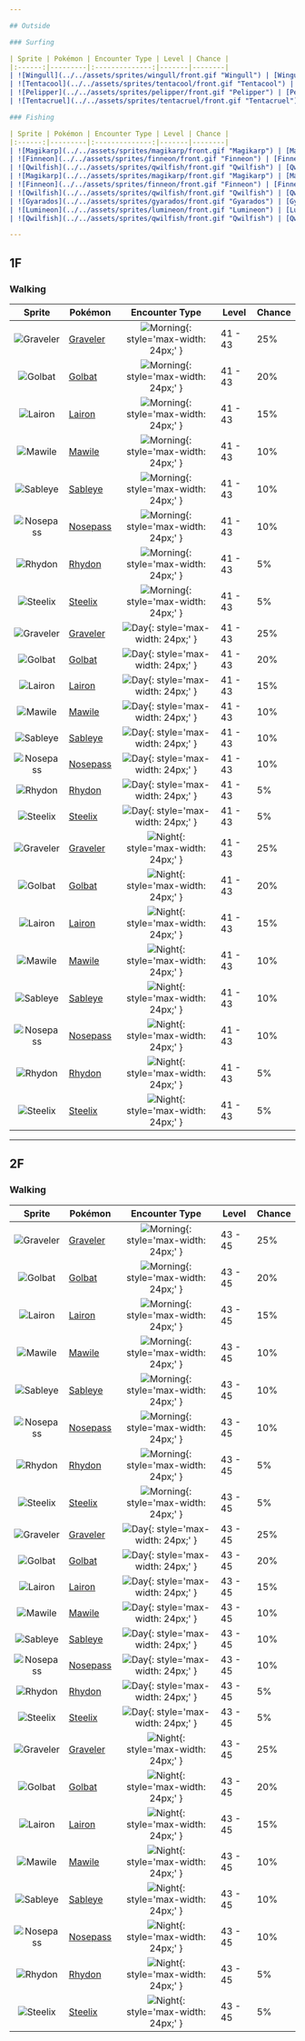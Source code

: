 ```yaml
---

## Outside

### Surfing

| Sprite | Pokémon | Encounter Type | Level | Chance |
|:------:|---------|:--------------:|-------|--------|
| ![Wingull](../../assets/sprites/wingull/front.gif "Wingull") | [Wingull](../../pokemon/wingull.md/) | ![Surf](../../assets/encounter_types/surf.png "Surf"){: style='max-width: 24px;' } | 30 - 45 | 60% |
| ![Tentacool](../../assets/sprites/tentacool/front.gif "Tentacool") | [Tentacool](../../pokemon/tentacool.md/) | ![Surf](../../assets/encounter_types/surf.png "Surf"){: style='max-width: 24px;' } | 30 - 45 | 30% |
| ![Pelipper](../../assets/sprites/pelipper/front.gif "Pelipper") | [Pelipper](../../pokemon/pelipper.md/) | ![Surf](../../assets/encounter_types/surf.png "Surf"){: style='max-width: 24px;' } | 30 - 45 | 5% |
| ![Tentacruel](../../assets/sprites/tentacruel/front.gif "Tentacruel") | [Tentacruel](../../pokemon/tentacruel.md/) | ![Surf](../../assets/encounter_types/surf.png "Surf"){: style='max-width: 24px;' } | 30 - 45 | 5% |

### Fishing

| Sprite | Pokémon | Encounter Type | Level | Chance |
|:------:|---------|:--------------:|-------|--------|
| ![Magikarp](../../assets/sprites/magikarp/front.gif "Magikarp") | [Magikarp](../../pokemon/magikarp.md/) | ![Old Rod](../../assets/encounter_types/old_rod.png "Old Rod"){: style='max-width: 24px;' } | 10 | 60% |
| ![Finneon](../../assets/sprites/finneon/front.gif "Finneon") | [Finneon](../../pokemon/finneon.md/) | ![Old Rod](../../assets/encounter_types/old_rod.png "Old Rod"){: style='max-width: 24px;' } | 10 | 30% |
| ![Qwilfish](../../assets/sprites/qwilfish/front.gif "Qwilfish") | [Qwilfish](../../pokemon/qwilfish.md/) | ![Old Rod](../../assets/encounter_types/old_rod.png "Old Rod"){: style='max-width: 24px;' } | 10 | 10% |
| ![Magikarp](../../assets/sprites/magikarp/front.gif "Magikarp") | [Magikarp](../../pokemon/magikarp.md/) | ![Good Rod](../../assets/encounter_types/good_rod.png "Good Rod"){: style='max-width: 24px;' } | 25 | 60% |
| ![Finneon](../../assets/sprites/finneon/front.gif "Finneon") | [Finneon](../../pokemon/finneon.md/) | ![Good Rod](../../assets/encounter_types/good_rod.png "Good Rod"){: style='max-width: 24px;' } | 25 | 30% |
| ![Qwilfish](../../assets/sprites/qwilfish/front.gif "Qwilfish") | [Qwilfish](../../pokemon/qwilfish.md/) | ![Good Rod](../../assets/encounter_types/good_rod.png "Good Rod"){: style='max-width: 24px;' } | 25 | 10% |
| ![Gyarados](../../assets/sprites/gyarados/front.gif "Gyarados") | [Gyarados](../../pokemon/gyarados.md/) | ![Super Rod](../../assets/encounter_types/super_rod.png "Super Rod"){: style='max-width: 24px;' } | 50 | 60% |
| ![Lumineon](../../assets/sprites/lumineon/front.gif "Lumineon") | [Lumineon](../../pokemon/lumineon.md/) | ![Super Rod](../../assets/encounter_types/super_rod.png "Super Rod"){: style='max-width: 24px;' } | 50 | 30% |
| ![Qwilfish](../../assets/sprites/qwilfish/front.gif "Qwilfish") | [Qwilfish](../../pokemon/qwilfish.md/) | ![Super Rod](../../assets/encounter_types/super_rod.png "Super Rod"){: style='max-width: 24px;' } | 50 | 10% |

---
```


## 1F

### Walking

| Sprite | Pokémon | Encounter Type | Level | Chance |
|:------:|---------|:--------------:|-------|--------|
| ![Graveler](../../assets/sprites/graveler/front.gif "Graveler") | [Graveler](../../pokemon/graveler.md/) | ![Morning](../../assets/encounter_types/morning.png "Morning"){: style='max-width: 24px;' } | 41 - 43 | 25% |
| ![Golbat](../../assets/sprites/golbat/front.gif "Golbat") | [Golbat](../../pokemon/golbat.md/) | ![Morning](../../assets/encounter_types/morning.png "Morning"){: style='max-width: 24px;' } | 41 - 43 | 20% |
| ![Lairon](../../assets/sprites/lairon/front.gif "Lairon") | [Lairon](../../pokemon/lairon.md/) | ![Morning](../../assets/encounter_types/morning.png "Morning"){: style='max-width: 24px;' } | 41 - 43 | 15% |
| ![Mawile](../../assets/sprites/mawile/front.gif "Mawile") | [Mawile](../../pokemon/mawile.md/) | ![Morning](../../assets/encounter_types/morning.png "Morning"){: style='max-width: 24px;' } | 41 - 43 | 10% |
| ![Sableye](../../assets/sprites/sableye/front.gif "Sableye") | [Sableye](../../pokemon/sableye.md/) | ![Morning](../../assets/encounter_types/morning.png "Morning"){: style='max-width: 24px;' } | 41 - 43 | 10% |
| ![Nosepass](../../assets/sprites/nosepass/front.gif "Nosepass") | [Nosepass](../../pokemon/nosepass.md/) | ![Morning](../../assets/encounter_types/morning.png "Morning"){: style='max-width: 24px;' } | 41 - 43 | 10% |
| ![Rhydon](../../assets/sprites/rhydon/front.gif "Rhydon") | [Rhydon](../../pokemon/rhydon.md/) | ![Morning](../../assets/encounter_types/morning.png "Morning"){: style='max-width: 24px;' } | 41 - 43 | 5% |
| ![Steelix](../../assets/sprites/steelix/front.gif "Steelix") | [Steelix](../../pokemon/steelix.md/) | ![Morning](../../assets/encounter_types/morning.png "Morning"){: style='max-width: 24px;' } | 41 - 43 | 5% |
| ![Graveler](../../assets/sprites/graveler/front.gif "Graveler") | [Graveler](../../pokemon/graveler.md/) | ![Day](../../assets/encounter_types/day.png "Day"){: style='max-width: 24px;' } | 41 - 43 | 25% |
| ![Golbat](../../assets/sprites/golbat/front.gif "Golbat") | [Golbat](../../pokemon/golbat.md/) | ![Day](../../assets/encounter_types/day.png "Day"){: style='max-width: 24px;' } | 41 - 43 | 20% |
| ![Lairon](../../assets/sprites/lairon/front.gif "Lairon") | [Lairon](../../pokemon/lairon.md/) | ![Day](../../assets/encounter_types/day.png "Day"){: style='max-width: 24px;' } | 41 - 43 | 15% |
| ![Mawile](../../assets/sprites/mawile/front.gif "Mawile") | [Mawile](../../pokemon/mawile.md/) | ![Day](../../assets/encounter_types/day.png "Day"){: style='max-width: 24px;' } | 41 - 43 | 10% |
| ![Sableye](../../assets/sprites/sableye/front.gif "Sableye") | [Sableye](../../pokemon/sableye.md/) | ![Day](../../assets/encounter_types/day.png "Day"){: style='max-width: 24px;' } | 41 - 43 | 10% |
| ![Nosepass](../../assets/sprites/nosepass/front.gif "Nosepass") | [Nosepass](../../pokemon/nosepass.md/) | ![Day](../../assets/encounter_types/day.png "Day"){: style='max-width: 24px;' } | 41 - 43 | 10% |
| ![Rhydon](../../assets/sprites/rhydon/front.gif "Rhydon") | [Rhydon](../../pokemon/rhydon.md/) | ![Day](../../assets/encounter_types/day.png "Day"){: style='max-width: 24px;' } | 41 - 43 | 5% |
| ![Steelix](../../assets/sprites/steelix/front.gif "Steelix") | [Steelix](../../pokemon/steelix.md/) | ![Day](../../assets/encounter_types/day.png "Day"){: style='max-width: 24px;' } | 41 - 43 | 5% |
| ![Graveler](../../assets/sprites/graveler/front.gif "Graveler") | [Graveler](../../pokemon/graveler.md/) | ![Night](../../assets/encounter_types/night.png "Night"){: style='max-width: 24px;' } | 41 - 43 | 25% |
| ![Golbat](../../assets/sprites/golbat/front.gif "Golbat") | [Golbat](../../pokemon/golbat.md/) | ![Night](../../assets/encounter_types/night.png "Night"){: style='max-width: 24px;' } | 41 - 43 | 20% |
| ![Lairon](../../assets/sprites/lairon/front.gif "Lairon") | [Lairon](../../pokemon/lairon.md/) | ![Night](../../assets/encounter_types/night.png "Night"){: style='max-width: 24px;' } | 41 - 43 | 15% |
| ![Mawile](../../assets/sprites/mawile/front.gif "Mawile") | [Mawile](../../pokemon/mawile.md/) | ![Night](../../assets/encounter_types/night.png "Night"){: style='max-width: 24px;' } | 41 - 43 | 10% |
| ![Sableye](../../assets/sprites/sableye/front.gif "Sableye") | [Sableye](../../pokemon/sableye.md/) | ![Night](../../assets/encounter_types/night.png "Night"){: style='max-width: 24px;' } | 41 - 43 | 10% |
| ![Nosepass](../../assets/sprites/nosepass/front.gif "Nosepass") | [Nosepass](../../pokemon/nosepass.md/) | ![Night](../../assets/encounter_types/night.png "Night"){: style='max-width: 24px;' } | 41 - 43 | 10% |
| ![Rhydon](../../assets/sprites/rhydon/front.gif "Rhydon") | [Rhydon](../../pokemon/rhydon.md/) | ![Night](../../assets/encounter_types/night.png "Night"){: style='max-width: 24px;' } | 41 - 43 | 5% |
| ![Steelix](../../assets/sprites/steelix/front.gif "Steelix") | [Steelix](../../pokemon/steelix.md/) | ![Night](../../assets/encounter_types/night.png "Night"){: style='max-width: 24px;' } | 41 - 43 | 5% |

---

## 2F

### Walking

| Sprite | Pokémon | Encounter Type | Level | Chance |
|:------:|---------|:--------------:|-------|--------|
| ![Graveler](../../assets/sprites/graveler/front.gif "Graveler") | [Graveler](../../pokemon/graveler.md/) | ![Morning](../../assets/encounter_types/morning.png "Morning"){: style='max-width: 24px;' } | 43 - 45 | 25% |
| ![Golbat](../../assets/sprites/golbat/front.gif "Golbat") | [Golbat](../../pokemon/golbat.md/) | ![Morning](../../assets/encounter_types/morning.png "Morning"){: style='max-width: 24px;' } | 43 - 45 | 20% |
| ![Lairon](../../assets/sprites/lairon/front.gif "Lairon") | [Lairon](../../pokemon/lairon.md/) | ![Morning](../../assets/encounter_types/morning.png "Morning"){: style='max-width: 24px;' } | 43 - 45 | 15% |
| ![Mawile](../../assets/sprites/mawile/front.gif "Mawile") | [Mawile](../../pokemon/mawile.md/) | ![Morning](../../assets/encounter_types/morning.png "Morning"){: style='max-width: 24px;' } | 43 - 45 | 10% |
| ![Sableye](../../assets/sprites/sableye/front.gif "Sableye") | [Sableye](../../pokemon/sableye.md/) | ![Morning](../../assets/encounter_types/morning.png "Morning"){: style='max-width: 24px;' } | 43 - 45 | 10% |
| ![Nosepass](../../assets/sprites/nosepass/front.gif "Nosepass") | [Nosepass](../../pokemon/nosepass.md/) | ![Morning](../../assets/encounter_types/morning.png "Morning"){: style='max-width: 24px;' } | 43 - 45 | 10% |
| ![Rhydon](../../assets/sprites/rhydon/front.gif "Rhydon") | [Rhydon](../../pokemon/rhydon.md/) | ![Morning](../../assets/encounter_types/morning.png "Morning"){: style='max-width: 24px;' } | 43 - 45 | 5% |
| ![Steelix](../../assets/sprites/steelix/front.gif "Steelix") | [Steelix](../../pokemon/steelix.md/) | ![Morning](../../assets/encounter_types/morning.png "Morning"){: style='max-width: 24px;' } | 43 - 45 | 5% |
| ![Graveler](../../assets/sprites/graveler/front.gif "Graveler") | [Graveler](../../pokemon/graveler.md/) | ![Day](../../assets/encounter_types/day.png "Day"){: style='max-width: 24px;' } | 43 - 45 | 25% |
| ![Golbat](../../assets/sprites/golbat/front.gif "Golbat") | [Golbat](../../pokemon/golbat.md/) | ![Day](../../assets/encounter_types/day.png "Day"){: style='max-width: 24px;' } | 43 - 45 | 20% |
| ![Lairon](../../assets/sprites/lairon/front.gif "Lairon") | [Lairon](../../pokemon/lairon.md/) | ![Day](../../assets/encounter_types/day.png "Day"){: style='max-width: 24px;' } | 43 - 45 | 15% |
| ![Mawile](../../assets/sprites/mawile/front.gif "Mawile") | [Mawile](../../pokemon/mawile.md/) | ![Day](../../assets/encounter_types/day.png "Day"){: style='max-width: 24px;' } | 43 - 45 | 10% |
| ![Sableye](../../assets/sprites/sableye/front.gif "Sableye") | [Sableye](../../pokemon/sableye.md/) | ![Day](../../assets/encounter_types/day.png "Day"){: style='max-width: 24px;' } | 43 - 45 | 10% |
| ![Nosepass](../../assets/sprites/nosepass/front.gif "Nosepass") | [Nosepass](../../pokemon/nosepass.md/) | ![Day](../../assets/encounter_types/day.png "Day"){: style='max-width: 24px;' } | 43 - 45 | 10% |
| ![Rhydon](../../assets/sprites/rhydon/front.gif "Rhydon") | [Rhydon](../../pokemon/rhydon.md/) | ![Day](../../assets/encounter_types/day.png "Day"){: style='max-width: 24px;' } | 43 - 45 | 5% |
| ![Steelix](../../assets/sprites/steelix/front.gif "Steelix") | [Steelix](../../pokemon/steelix.md/) | ![Day](../../assets/encounter_types/day.png "Day"){: style='max-width: 24px;' } | 43 - 45 | 5% |
| ![Graveler](../../assets/sprites/graveler/front.gif "Graveler") | [Graveler](../../pokemon/graveler.md/) | ![Night](../../assets/encounter_types/night.png "Night"){: style='max-width: 24px;' } | 43 - 45 | 25% |
| ![Golbat](../../assets/sprites/golbat/front.gif "Golbat") | [Golbat](../../pokemon/golbat.md/) | ![Night](../../assets/encounter_types/night.png "Night"){: style='max-width: 24px;' } | 43 - 45 | 20% |
| ![Lairon](../../assets/sprites/lairon/front.gif "Lairon") | [Lairon](../../pokemon/lairon.md/) | ![Night](../../assets/encounter_types/night.png "Night"){: style='max-width: 24px;' } | 43 - 45 | 15% |
| ![Mawile](../../assets/sprites/mawile/front.gif "Mawile") | [Mawile](../../pokemon/mawile.md/) | ![Night](../../assets/encounter_types/night.png "Night"){: style='max-width: 24px;' } | 43 - 45 | 10% |
| ![Sableye](../../assets/sprites/sableye/front.gif "Sableye") | [Sableye](../../pokemon/sableye.md/) | ![Night](../../assets/encounter_types/night.png "Night"){: style='max-width: 24px;' } | 43 - 45 | 10% |
| ![Nosepass](../../assets/sprites/nosepass/front.gif "Nosepass") | [Nosepass](../../pokemon/nosepass.md/) | ![Night](../../assets/encounter_types/night.png "Night"){: style='max-width: 24px;' } | 43 - 45 | 10% |
| ![Rhydon](../../assets/sprites/rhydon/front.gif "Rhydon") | [Rhydon](../../pokemon/rhydon.md/) | ![Night](../../assets/encounter_types/night.png "Night"){: style='max-width: 24px;' } | 43 - 45 | 5% |
| ![Steelix](../../assets/sprites/steelix/front.gif "Steelix") | [Steelix](../../pokemon/steelix.md/) | ![Night](../../assets/encounter_types/night.png "Night"){: style='max-width: 24px;' } | 43 - 45 | 5% |

